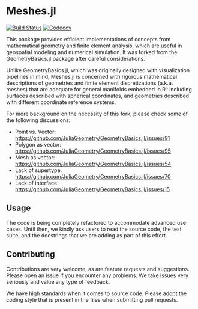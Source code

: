 # Meshes.jl

[![Build Status](https://travis-ci.com/JuliaGeometry/Meshes.jl.svg?branch=master)](https://travis-ci.com/JuliaGeometry/Meshes.jl)
[![Codecov](https://codecov.io/gh/JuliaGeometry/Meshes.jl/branch/master/graph/badge.svg)](https://codecov.io/gh/JuliaGeometry/Meshes.jl)

This package provides efficient implementations of concepts from
mathematical geometry and finite element analysis, which are useful
in geospatial modeling and numerical simulation. It was forked from
the GeometryBasics.jl package after careful considerations.

Unlike GeometryBasics.jl, which was originally designed with visualization
pipelines in mind, Meshes.jl is concerned with rigorous mathematical
descriptions of geometries and finite element discretizations (a.k.a.
meshes) that are adequate for general manifolds embedded in Rⁿ including
surfaces described with spherical coordinates, and geometries described
with different coordinate reference systems.

For more background on the necessity of this fork, please check some of
the following discussions:

- Point vs. Vector: https://github.com/JuliaGeometry/GeometryBasics.jl/issues/91
- Polygon as vector: https://github.com/JuliaGeometry/GeometryBasics.jl/issues/95
- Mesh as vector: https://github.com/JuliaGeometry/GeometryBasics.jl/issues/54
- Lack of supertype: https://github.com/JuliaGeometry/GeometryBasics.jl/issues/70
- Lack of interface: https://github.com/JuliaGeometry/GeometryBasics.jl/issues/15

## Usage

The code is being completely refactored to accommodate advanced use cases.
Until then, we kindly ask users to read the source code, the test suite,
and the docstrings that we are adding as part of this effort.

## Contributing

Contributions are very welcome, as are feature requests and suggestions.
Please open an issue if you encounter any problems. We take issues very
seriously and value any type of feedback.

We have high standards when it comes to source code. Please adopt the
coding style that is present in the files when submitting pull requests.
